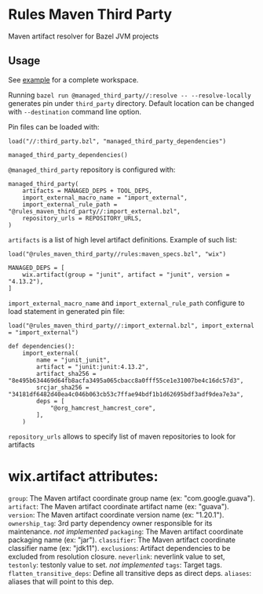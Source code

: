 # Rules Maven Third Party

Maven artifact resolver for Bazel JVM projects

## Usage 
See [example](examples/) for a complete workspace.

Running `bazel run @managed_third_party//:resolve -- --resolve-locally` generates pin 
under `third_party` directory. Default location can be changed with `--destination` command line option.

Pin files can be loaded with:
```starlark
load("//:third_party.bzl", "managed_third_party_dependencies")

managed_third_party_dependencies()
```

`@managed_third_party` repository is configured with:
```starlark
managed_third_party(
    artifacts = MANAGED_DEPS + TOOL_DEPS,
    import_external_macro_name = "import_external",
    import_external_rule_path = "@rules_maven_third_party//:import_external.bzl",
    repository_urls = REPOSITORY_URLS,
)
```

`artifacts` is a list of high level artifact definitions. Example of such list:
```starlark
load("@rules_maven_third_party//rules:maven_specs.bzl", "wix")

MANAGED_DEPS = [
    wix.artifact(group = "junit", artifact = "junit", version = "4.13.2"),
]
```
`import_external_macro_name` and `import_external_rule_path` configure to load statement in generated pin file: 
```starlark
load("@rules_maven_third_party//:import_external.bzl", import_external = "import_external")

def dependencies():
    import_external(
        name = "junit_junit",
        artifact = "junit:junit:4.13.2",
        artifact_sha256 = "8e495b634469d64fb8acfa3495a065cbacc8a0fff55ce1e31007be4c16dc57d3",
        srcjar_sha256 = "34181df6482d40ea4c046b063cb53c7ffae94bdf1b1d62695bdf3adf9dea7e3a",
        deps = [
            "@org_hamcrest_hamcrest_core",
        ],
    )
```
`repository_urls` allows to specify list of maven repositories to look for artifacts

# wix.artifact attributes:
`group`: The Maven artifact coordinate group name (ex: "com.google.guava").
`artifact`: The Maven artifact coordinate artifact name (ex: "guava").
`version`: The Maven artifact coordinate version name (ex: "1.20.1").
`ownership_tag`: 3rd party dependency owner responsible for its maintenance. *not implemented*
`packaging`: The Maven artifact coordinate packaging name (ex: "jar").
`classifier`: The Maven artifact coordinate classifier name (ex: "jdk11").
`exclusions`: Artifact dependencies to be excluded from resolution closure.
`neverlink`: neverlink value to set,
`testonly`: testonly value to set. *not implemented*
`tags`: Target tags.
`flatten_transitive_deps`: Define all transitive deps as direct deps.
`aliases`: aliases that will point to this dep.


